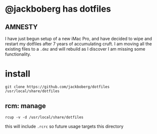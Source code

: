 # @jackboberg has dotfiles

## AMNESTY

I have just begun setup of a new iMac Pro, and have decided to wipe and
restart my dotfiles after 7 years of accumulating cruft. I am moving all
the existing files to a `.dmz` and will rebuild as I discover I am missing
some functionality.

# install

    git clone https://github.com/jackboberg/dotfiles /usr/local/share/dotfiles

## rcm: manage 

    rcup -v -d /usr/local/share/dotfiles
    
this will include `.rcrc` so future usage targets this directory